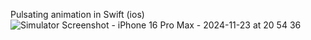 Pulsating animation in Swift (ios)
![Simulator Screenshot - iPhone 16 Pro Max - 2024-11-23 at 20 54 36](https://github.com/user-attachments/assets/62f8a371-db4c-41e0-8ce5-8aed260b0345)
